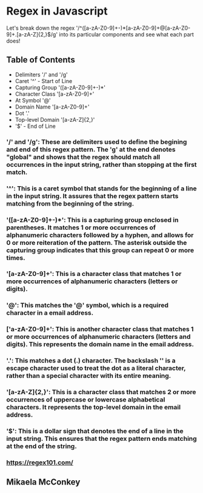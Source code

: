 # Regex in Javascript

Let's break down the regex '/^([a-zA-Z0-9]+-)*[a-zA-Z0-9]+@[a-zA-Z0-9]+\.[a-zA-Z]{2,}$/g' into its particular components and see what each part does!

## Table of Contents

- Delimiters '/' and '/g'
- Caret '^' - Start of Line
- Capturing Group '([a-zA-Z0-9]+-)*'
- Character Class '[a-zA-Z0-9]+'
- At Symbol '@'
- Domain Name '[a-zA-Z0-9]+'
- Dot '\.'
- Top-level Domain '[a-zA-Z]{2,}'
- '$' - End of Line

### '/' and '/g': These are delimiters used to define the begining and end of this regex pattern. The 'g' at the end denotes "global" and shows that the regex should match all occurrences in the input string, rather than stopping at the first match.

### '^': This is a caret symbol that stands for the beginning of a line in the input string. It assures that the regex pattern starts matching from the beginning of the string.

### '([a-zA-Z0-9]+-)*': This is a capturing group enclosed in parentheses. It matches 1 or more occurrences of alphanumeric characters followed by a hyphen, and allows for 0 or more reiteration of the pattern. The asterisk outside the capturing group indicates that this group can repeat 0 or more times.

### '[a-zA-Z0-9]+': This is a character class that matches 1 or more occurrences of alphanumeric characters (letters or digits).

### '@': This matches the '@' symbol, which is a required character in a email address.

### ['a-zA-Z0-9]+': This is another character class that matches 1 or more occurrences of alphanumeric characters (letters and digits). This represents the domain name in the email address.

### '\.': This matches a dot (.) character. The backslash '\' is a escape character used to treat the dot as a literal character, rather than a special character with its entire meaning.

### '[a-zA-Z]{2,}': This is a character class that matches 2 or more occurrences of uppercase or lowercase alphabetical characters. It represents the top-level domain in the email address.

### '$': This is a dollar sign that denotes the end of a line in the input string. This ensures that the regex pattern ends matching at the end of the string.

### https://regex101.com/

## Mikaela McConkey
